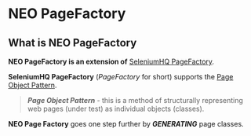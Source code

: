 # NEO PageFactory

## What is NEO PageFactory

**NEO PageFactory is an extension of** [SeleniumHQ PageFactory](https://github.com/SeleniumHQ/selenium/wiki/PageFactory). 

**SeleniumHQ PageFactory** (*PageFactory* for short) supports the [Page Object Pattern](https://raw.githubusercontent.com/wiki/SeleniumHQ/selenium/PageObjects.md).
> ***Page Object Pattern*** - this is a method of structurally representing web pages (under test) as individual objects (classes).

**NEO Page Factory** goes one step further by ***GENERATING*** page classes.


